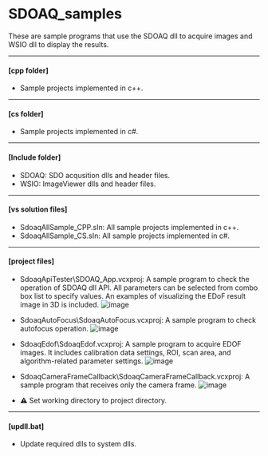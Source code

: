 # SDOAQ_samples

These are sample programs that use the SDOAQ dll to acquire images and WSIO dll to display the results.

---
#### [cpp folder]
  * Sample projects implemented in c++.
---
#### [cs folder]
 * Sample projects implemented in c#.
---
#### [Include folder]
  * SDOAQ: SDO acqusition dlls and header files.
  * WSIO: ImageViewer dlls and header files.
---
#### [vs solution files]
  * SdoaqAllSample_CPP.sIn: All sample projects implemented in c++.
  * SdoaqAllSample_CS.sIn: All sample projects implemented in c#.
---
#### [project files]
  * SdoaqApiTester\SDOAQ_App.vcxproj: A sample program to check the operation of SDOAQ dll API. All parameters can be selected from combo box list to specify values. An examples of visualizing the EDoF result image in 3D is included.
   ![image](https://github.com/YoungjuLee117/sdoaq_samples/assets/93625956/a2042c0c-c6f8-4dcc-a344-3e43d91a10b2)

  * SdoaqAutoFocus\SdoaqAutoFocus.vcxproj: A sample program to check autofocus operation.
    ![image](https://github.com/YoungjuLee117/sdoaq_samples/assets/93625956/c2011489-6781-4f6b-b254-63871555be8c)

  * SdoaqEdof\SdoaqEdof.vcxproj: A sample program to acquire EDOF images. It includes calibration data settings, ROI, scan area, and algorithm-related parameter settings.
    ![image](https://github.com/YoungjuLee117/sdoaq_samples/assets/93625956/00c9c198-2503-4fe5-a511-08600ebf613a)

  * SdoaqCameraFrameCallback\SdoaqCameraFrameCallback.vcxproj: A sample program that receives only the camera frame.
    ![image](https://github.com/YoungjuLee117/sdoaq_samples/assets/93625956/c16a239c-b3e9-4cf7-827d-ae7ff8add725)

  * ⚠️ Set working directory to project directory.
---
#### [updll.bat]
  * Update required dlls to system dlls.
